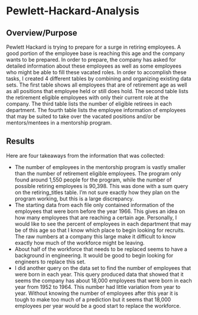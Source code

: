 # Pewlett-Hackard-Analysis

## Overview/Purpose
Pewlett Hackard is trying to prepare for a surge in retiring employees.  A good portion of the employee base is reaching this age and the company wants to be prepared.  In order to prepare, the company has asked for detailed information about these employees as well as some employees who might be able to fill these vacated roles.  In order to accomplish these tasks, I created 4 different tables by combining and organizing existing data sets.  The first table shows all employees that are of retirement age as well as all positions that employee held or still does hold.  The second table lists the retirement eligible employees with only their current role at the company.  The third table lists the number of eligible retirees in each department.  The fourth table lists the employee information of employees that may be suited to take over the vacated positions and/or be mentors/mentees in a mentorship program.

## Results
Here are four takeaways from the information that was collected:
- The number of employees in the mentorship program is vastly smaller than the number of retirement eligible employees.  The program only found around 1,550 people for the program, while the number of possible retiring employees is 90,398.  This was done with a sum query on the retiring_titles table.  I’m not sure exactly how they plan on the program working, but this is a large discrepancy.
- The starting data from each file only contained information of the employees that were born before the year 1966.  This gives an idea on how many employees that are reaching a certain age.  Personally, I would like to see the percent of employees in each department that may be of this age so that I know which place to begin looking for recruits.  The raw numbers at a company this large make it difficult to know exactly how much of the workforce might be leaving.
- About half of the workforce that needs to be replaced seems to have a background in engineering. It would be good to begin looking for engineers to replace this set.
- I did another query on the data set to find the number of employees that were born in each year.  This query produced data that showed that it seems the company has about 18,000 employees that were born in each year from 1952 to 1964.  This number had little variation from year to year.  Without knowing the number of employees after this year it is tough to make too much of a prediction but it seems that 18,000 employees per year would be a good start to replace the workforce.
